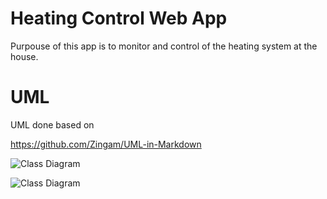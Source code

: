 # Heating Control Web App

Purpouse of this app is to monitor and control of the heating system at the house.





# UML

UML done based on 

https://github.com/Zingam/UML-in-Markdown



![Class Diagram](http://www.plantuml.com/plantuml/proxy?src=https://raw.githubusercontent.com/h4sski-programming/heating_control_web_app/refs/heads/master/UML/heating_control_web_app.pulm)

![Class Diagram](http://www.plantuml.com/plantuml/proxy?src=https://raw.githubusercontent.com/h4sski-programming/heating_control_web_app/refs/heads/master/UML/heating_control_web_app.pulm)
